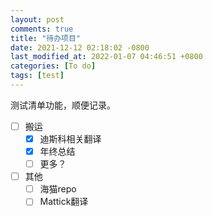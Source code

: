 ```yaml
---
layout: post
comments: true
title: "待办项目"
date: 2021-12-12 02:18:02 -0800
last_modified_at: 2022-01-07 04:46:51 +0800
categories: [To do]
tags: [test]
---
```


测试清单功能，顺便记录。

- [ ] 搬运
  - [x] 迪斯科相关翻译
  - [x] 年终总结
  - [ ] 更多？
- [ ] 其他
  - [ ] 海猫repo
  - [ ] Mattick翻译
